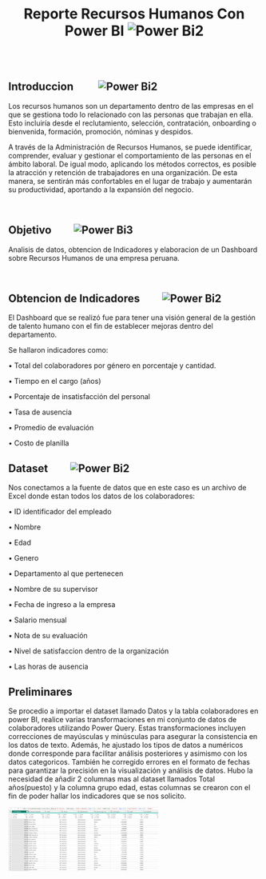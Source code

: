 
<div align="center">

# Reporte Recursos Humanos Con Power BI <img src="https://1000logos.net/wp-content/uploads/2022/08/Microsoft-Power-BI-Logo-768x432.png" alt="Power Bi2" width="100"/>

</div>

<br/><br/>

## Introduccion &nbsp;&nbsp;&nbsp;&nbsp;&nbsp;&nbsp;&nbsp;&nbsp;   <img src="https://cdn-icons-png.flaticon.com/512/3891/3891613.png" alt="Power Bi2" width="30"/>


Los recursos humanos son un departamento dentro de las empresas en el que se gestiona todo lo relacionado con las personas que trabajan en ella. Esto incluiría desde el reclutamiento, selección, contratación, onboarding o bienvenida, formación, promoción, nóminas y despidos.

A través de la Administración de Recursos Humanos, se puede identificar, comprender, evaluar y gestionar el comportamiento de las personas en el ámbito laboral. De igual modo, aplicando los métodos correctos, es posible la atracción y retención de trabajadores en una organización. De esta manera, se sentirán más confortables en el lugar de trabajo y aumentarán su productividad, aportando a la expansión del negocio.

<br/>

##  Objetivo  &nbsp;&nbsp;&nbsp;&nbsp;&nbsp;&nbsp;&nbsp;  <img src="https://cdn-icons-png.flaticon.com/512/6821/6821002.png" alt="Power Bi3" width="30"/>
Analisis de datos, obtencion de Indicadores y elaboracion de un Dashboard sobre Recursos Humanos de una empresa peruana.

<br/>

## Obtencion de Indicadores     &nbsp;&nbsp;&nbsp;&nbsp;&nbsp;&nbsp;&nbsp;  <img src= "https://cdn-icons-png.flaticon.com/512/7665/7665562.png" alt="Power Bi2" width="35"/>
El Dashboard que se realizó fue para tener una visión general de la gestión de talento humano con el fin de establecer mejoras dentro del departamento. 

Se hallaron indicadores como: 

• Total del colaboradores por género en porcentaje y cantidad. 

• Tiempo en el cargo (años) 

• Porcentaje de insatisfacción del personal 

• Tasa de ausencia 

• Promedio de evaluación 

• Costo de planilla

## Dataset   &nbsp;&nbsp;&nbsp;&nbsp;&nbsp;&nbsp;&nbsp;  <img src= "https://c0.klipartz.com/pngpicture/619/922/gratis-png-microsoft-excel-ilustracion-microsoft-excel-microsoft-office-macos-excel-thumbnail.png" alt="Power Bi2" width="35"/>

Nos conectamos a la fuente de datos que en este caso es un archivo de Excel donde estan todos los datos de los colaboradores:

•	ID identificador del empleado

•	Nombre

•	Edad

•	Genero

•	Departamento al que pertenecen

•	Nombre de su supervisor

•	Fecha de ingreso a la empresa

•	Salario mensual

•	Nota de su evaluación

•	Nivel de satisfaccion dentro de la organización

•	Las horas de ausencia

## Preliminares 
Se procedio a importar el dataset llamado Datos y la tabla colaboradores en power BI, realice varias transformaciones en mi conjunto de datos de colaboradores utilizando Power Query. Estas transformaciones incluyen correcciones de mayúsculas y minúsculas para asegurar la consistencia en los datos de texto. Además, he ajustado los tipos de datos a numéricos donde corresponde para facilitar análisis posteriores y asimismo con los datos categoricos. También he corregido errores en el formato de fechas para garantizar la precisión en la visualización y análisis de datos. Hubo la necesidad de añadir 2 columnas mas al dataset llamados Total años(puesto) y la columna grupo edad, estas columnas se crearon con el fin de poder hallar los indicadores que se nos solicito.

<img src="https://github.com/marianela-kesme/REPORTE-RRHH-POWER-BI/raw/main/datos/Captura%20de%20pantalla%202024-05-31%20155824.png" alt="imagen1" width="300"/>




